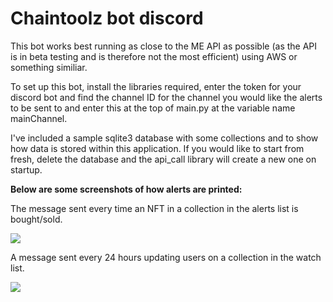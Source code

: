 # Chaintoolz bot discord


This bot works best running as close to the ME API as possible (as the API is in beta testing and is therefore not the most efficient) using AWS or something similiar. 

To set up this bot, install the libraries required, enter the token for your discord bot and find the channel ID for the channel you would like the alerts to be sent to and enter this at the top of main.py at the variable name mainChannel.

I've included a sample sqlite3 database with some collections and to show how data is stored within this application. If you would like to start from fresh, delete the database and the api_call library will create a new one on startup.

<strong>Below are some screenshots of how alerts are printed:</strong>

The message sent every time an NFT in a collection in the alerts list is bought/sold.

<img src="/example_screenshots/activity.png">

A message sent every 24 hours updating users on a collection in the watch list.

<img src="/example_screenshots/stats.png">





